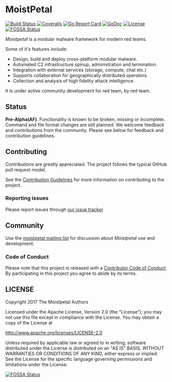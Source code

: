 # MoistPetal

[![Build Status](https://travis-ci.org/propervillain/moistpetal.svg?branch=master)](https://travis-ci.org/propervillain/moistpetal)
[![Coveralls](https://coveralls.io/repos/github/propervillain/moistpetal/badge.svg)](https://coveralls.io/github/propervillain/moistpetal)
[![Go Report Card](https://goreportcard.com/badge/github.com/propervillain/moistpetal)](https://goreportcard.com/report/github.com/propervillain/moistpetal)
[![GoDoc](https://godoc.org/github.com/propervillain/moistpetal?status.svg)](https://godoc.org/github.com/propervillain/moistpetal)
[![License](https://img.shields.io/badge/license-Apache%202-blue.svg?style=flat)](LICENSE)
[![FOSSA Status](https://app.fossa.io/api/projects/git%2Bgithub.com%2Fpropervillain%2Fmoistpetal.svg?type=shield)](https://app.fossa.io/projects/git%2Bgithub.com%2Fpropervillain%2Fmoistpetal?ref=badge_shield)


_Moistpetal_ is a modular malware framework for modern red teams. 

Some of it's features include:
- Design, build and deploy cross-platform modular malware.
- Automated C2 infrastructure spinup, administration and termination.
- Integration with external services (storage, compute, chat etc.)
- Supports collaboration for geographically distributed operators.
- Collection and analysis of high fidelity attack intelligence.

It is under active community development for red team, by red team.


## Status

**Pre-Alpha(AF)**. Functionality is known to be broken, missing or incomplete. 
Command and file format changes are still planned. 
We welcome feedback and contributions from the community. 
Please see below for feedback and contribution guidelines.


## Contributing

Contributions are greatly appreciated. 
The project follows the typical GitHub pull request model. 

See the [Contribution Guidelines](CONTRIBUTING.md)
for more information on contributing to the project.


### Reporting issues

Please report issues through
[our issue tracker](https://github.com/propervillain/moistpetal/issues).


## Community

Use the [moistpetal mailing list](https://groups.google.com/forum/#!forum/moistpetal)
for discussion about _Moistpetal_ use and development.


### Code of Conduct

Please note that this project is released with a [Contributor Code of Conduct](CONDUCT.md).
By participating in this project you agree to abide by its terms.


## LICENSE

Copyright 2017 The Moistpetal Authors

Licensed under the Apache License, Version 2.0 (the "License");
you may not use this file except in compliance with the License.
You may obtain a copy of the License at

<http://www.apache.org/licenses/LICENSE-2.0>

Unless required by applicable law or agreed to in writing, software
distributed under the License is distributed on an "AS IS" BASIS,
WITHOUT WARRANTIES OR CONDITIONS OF ANY KIND, either express or implied.
See the License for the specific language governing permissions and
limitations under the License.


[![FOSSA Status](https://app.fossa.io/api/projects/git%2Bgithub.com%2Fpropervillain%2Fmoistpetal.svg?type=large)](https://app.fossa.io/projects/git%2Bgithub.com%2Fpropervillain%2Fmoistpetal?ref=badge_large)